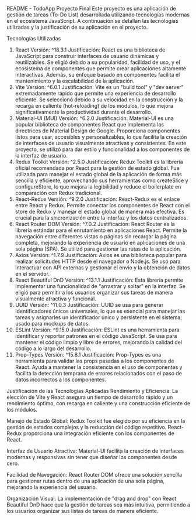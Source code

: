 README - TodoApp Proyecto Final
Este proyecto es una aplicación de gestión de tareas (To-Do List) desarrollada utilizando tecnologías modernas en el ecosistema JavaScript. A continuación se detallan las tecnologías utilizadas y la justificación de su aplicación en el proyecto.

Tecnologías Utilizadas

1. React
   Versión: ^18.3.1
   Justificación: React es una biblioteca de JavaScript para construir interfaces de usuario dinámicas y reutilizables. Se eligió debido a su popularidad, facilidad de uso, y el ecosistema de componentes que permite crear aplicaciones altamente interactivas. Además, su enfoque basado en componentes facilita el mantenimiento y la escalabilidad de la aplicación.
2. Vite
   Versión: ^6.0.1
   Justificación: Vite es un "build tool" y "dev server" extremadamente rápido que permite una experiencia de desarrollo eficiente. Se seleccionó debido a su velocidad en la construcción y la recarga en caliente (hot-reloading) de los módulos, lo que mejora significativamente la productividad durante el desarrollo.
3. Material-UI (MUI)
   Versión: ^6.2.0
   Justificación: Material-UI es una popular biblioteca de componentes React que implementa las directrices de Material Design de Google. Proporciona componentes listos para usar, accesibles y personalizables, lo que facilita la creación de interfaces de usuario visualmente atractivas y consistentes. En este proyecto, se utilizó para dar estilo y funcionalidad a los componentes de la interfaz de usuario.
4. Redux Toolkit
   Versión: ^2.5.0
   Justificación: Redux Toolkit es la librería oficial recomendada por React para la gestión de estado global. Fue utilizada para manejar el estado global de la aplicación de forma más sencilla y eficiente, aprovechando sus herramientas como createSlice y configureStore, lo que mejora la legibilidad y reduce el boilerplate en comparación con Redux tradicional.
5. React-Redux
   Versión: ^9.2.0
   Justificación: React-Redux es el enlace entre React y Redux. Permite conectar los componentes de React con el store de Redux y manejar el estado global de manera más efectiva. Es crucial para la sincronización entre la interfaz y los datos centralizados.
6. React Router DOM
   Versión: ^7.0.2
   Justificación: React Router es la librería estándar para el enrutamiento en aplicaciones React. Permite la navegación entre diferentes vistas o páginas sin recargar la página completa, mejorando la experiencia de usuario en aplicaciones de una sola página (SPA). Se utilizó para gestionar las rutas de la aplicación.
7. Axios
   Versión: ^1.7.9
   Justificación: Axios es una biblioteca popular para realizar solicitudes HTTP desde el navegador o Node.js. Se usó para interactuar con API externas y gestionar el envío y la obtención de datos en el servidor.
8. React Beautiful DnD
   Versión: ^13.1.1
   Justificación: Esta librería permite implementar una funcionalidad de "arrastrar y soltar" en la interfaz. Se eligió para permitir a los usuarios organizar sus tareas de manera visualmente atractiva y funcional.
9. UUID
   Versión: ^11.0.3
   Justificación: UUID se usa para generar identificadores únicos universales, lo que es esencial para manejar las tareas y asignarles un identificador único y persistente en el sistema, usado para mockups de datos.
10. ESLint
    Versión: ^9.15.0
    Justificación: ESLint es una herramienta para identificar y reportar patrones en el código JavaScript. Se usa para mantener el código limpio y libre de errores, mejorando la calidad del código a lo largo del desarrollo.
11. Prop-Types
    Versión: ^15.8.1
    Justificación: Prop-Types es una herramienta para validar las props pasadas a los componentes de React. Ayuda a mantener la consistencia en el uso de componentes y facilita la detección temprana de errores relacionados con el paso de datos incorrectos a los componentes.

Justificación de las Tecnologías Aplicadas
Rendimiento y Eficiencia: La elección de Vite y React asegura un tiempo de desarrollo rápido y un rendimiento óptimo, con recarga en caliente y una construcción eficiente de los módulos.

Manejo de Estado Global: Redux Toolkit fue elegido por su eficiencia en la gestión de estados complejos y la reducción del código repetitivo. React-Redux proporciona una integración eficiente con los componentes de React.

Interfaz de Usuario Atractiva: Material-UI facilita la creación de interfaces modernas y responsivas sin tener que diseñar los componentes desde cero.

Facilidad de Navegación: React Router DOM ofrece una solución sencilla para gestionar rutas dentro de una aplicación de una sola página, mejorando la experiencia del usuario.

Organización Visual: La implementación de "drag and drop" con React Beautiful DnD hace que la gestión de tareas sea más intuitiva, permitiendo a los usuarios organizar sus listas de tareas de manera eficiente.
